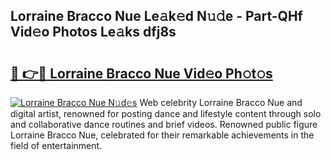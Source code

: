 ## Lorraine Bracco Nue Le𝚊k𝚎d N𝚞𝚍e - Part-QHf Vid𝚎o Photos Le𝚊ks dfj8s

# <h2><a href="http://fb8bd5.evod.top/?m=Lorraine+Bracco+Nue">🔗 👉🔴 Lorraine Bracco Nue Vid𝚎o Ph𝚘t𝚘s</a></h2>

[![Lorraine Bracco Nue N𝚞d𝚎s](https://i.imgur.com/8V9OHl7.gif)](http://fb8bd5.evod.top/?m=Lorraine+Bracco+Nue)
Web celebrity Lorraine Bracco Nue and digital artist, renowned for posting dance and lifestyle content through solo and collaborative dance routines and brief videos. Renowned public figure Lorraine Bracco Nue, celebrated for their remarkable achievements in the field of entertainment. 
